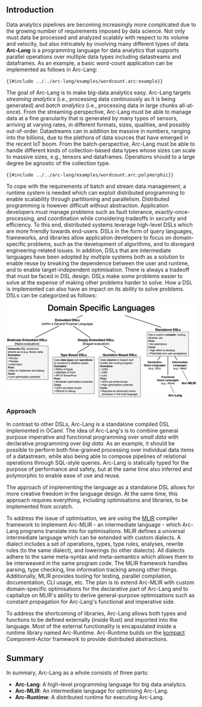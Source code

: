 ## Introduction

Data analytics pipelines are becoming increasingly more complicated due to the growing number of requirements imposed by data science. Not only must data be processed and analyzed scalably with respect to its volume and velocity, but also intricately by involving many different types of data. **Arc-Lang** is a programming language for data analytics that supports parallel operations over multiple data types including datastreams and dataframes. As an example, a basic word-count application can be implemented as follows in Arc-Lang:

```arc-lang
{{#include ../../arc-lang/examples/wordcount.arc:example}}
```

The goal of Arc-Lang is to make big-data analytics easy. Arc-Lang targets *streaming analytics* (i.e., processing data continuously as it is being generated) and *batch analytics* (i.e., processing data in large chunks all-at-once). From the streaming-perspective, Arc-Lang must be able to manage data at a fine granularity that is generated by many types of sensors, arriving at varying rates, in different formats, sizes, qualities, and possibly out-of-order. Datastreams can in addition be massive in numbers, ranging into the billions, due to the plethora of data sources that have emerged in the recent IoT boom. From the batch-perspective, Arc-Lang must be able to handle different kinds of collection-based data types whose sizes can scale to massive sizes, e.g., tensors and dataframes. Operations should to a large degree be agnostic of the collection type.

```arc-lang
{{#include ../../arc-lang/examples/wordcount.arc:polymorphic}}
```

To cope with the requirements of batch and stream data management, a runtime system is needed which can exploit distributed programming to enable scalability through partitioning and parallelism. Distributed programming is however difficult without abstraction. Application developers must manage problems such as fault tolerance, exactly-once-processing, and coordination while considering tradeoffs in security and efficiency. To this end, distributed systems leverage high-level DSLs which are more friendly towards end-users. DSLs in the form of query languages, frameworks, and libraries allow application developers to focus on domain-specific problems, such as the development of algorithms, and to disregard engineering-related issues. In addition, DSLs that are intermediate languages have been adopted by multiple systems both as a solution to enable reuse by breaking the dependence between the user and runtime, and to enable target-independent optimisation. There is always a tradeoff that must be faced in DSL design. DSLs make some problems easier to solve at the expense of making other problems harder to solve. How a DSL is implemented can also have an impact on its ability to solve problems. DSLs can be categorized as follows:

![](images/DSL-Hierarchy.jpg)


### Approach

In contrast to other DSLs, Arc-Lang is a standalone compiled DSL implemented in OCaml. The idea of Arc-Lang's is to combine general purpose imperative and functional programming over *small data* with declarative programming over *big data*. As an example, it should be possible to perform both fine-grained processing over individual data items of a datastream, while also being able to compose pipelines of relational operations through SQL-style queries. Arc-Lang is statically typed for the purpose of performance and safety, but at the same time also inferred and polymorphic to enable ease of use and reuse.

The approach of implementing the language as a standalone DSL allows for more creative freedom in the language design. At the same time, this approach requires everything, including optimisations and libraries, to be implemented from scratch.

To address the issue of optimisation, we are using the [MLIR](https://mlir.llvm.org/) compiler framework to implement Arc-MLIR - an intermediate language - which Arc-Lang programs translate into for optimisations. MLIR defines a universal intermediate language which can be extended with custom dialects. A dialect includes a set of operations, types, type rules, analyses, rewrite rules (to the same dialect), and lowerings (to other dialects). All dialects adhere to the same meta-syntax and meta-semantics which allows them to be interweaved in the same program code. The MLIR framework handles parsing, type checking, line information tracking among other things. Additionally, MLIR provides tooling for testing, parallel compilation, documentation, CLI usage, etc. The plan is to extend Arc-MLIR with custom domain-specific optimisations for the declarative part of Arc-Lang and to capitalize on MLIR's ability to derive general-purpose optimisations such as constant propagation for Arc-Lang's functional and imperative side.

To address the shortcoming of libraries, Arc-Lang allows both types and functions to be defined externally (inside Rust) and imported into the language. Most of the external functionality is encapsulated inside a runtime library named Arc-Runtime. Arc-Runtime builds on the [kompact](https://github.com/kompics/kompact) Component-Actor framework to provide distributed abstractions.

## Summary

In summary, Arc-Lang as a whole consists of three parts:

* **Arc-Lang**: A high-level programming language for big data analytics.
* **Arc-MLIR**: An intermediate language for optimising Arc-Lang.
* **Arc-Runtime**: A distributed runtime for executing Arc-Lang.


